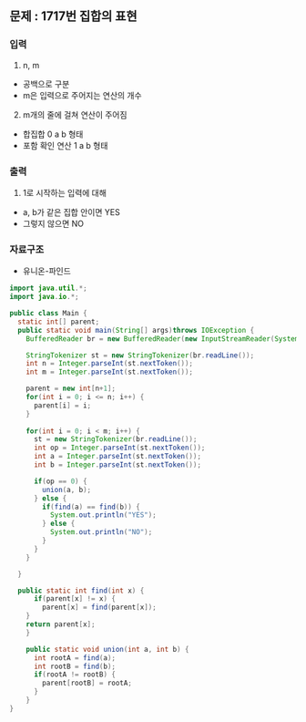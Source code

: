 ## 문제 : 1717번 집합의 표현

### 입력
1. n, m
- 공백으로 구분
- m은 입력으로 주어지는 연산의 개수 
2. m개의 줄에 걸쳐 연산이 주어짐 
- 합집합 0 a b 형태
- 포함 확인 연산 1 a b 형태

### 출력 
1. 1로 시작하는 입력에 대해
- a, b가 같은 집합 안이면 YES
- 그렇지 않으면 NO 

### 자료구조
- 유니온-파인드 

```java
import java.util.*;
import java.io.*;

public class Main {
  static int[] parent; 
  public static void main(String[] args)throws IOException {
    BufferedReader br = new BufferedReader(new InputStreamReader(System.in));

    StringTokenizer st = new StringTokenizer(br.readLine());
    int n = Integer.parseInt(st.nextToken());
    int m = Integer.parseInt(st.nextToken());

    parent = new int[n+1]; 
    for(int i = 0; i <= n; i++) {
      parent[i] = i; 
    }
    
    for(int i = 0; i < m; i++) {
      st = new StringTokenizer(br.readLine());
      int op = Integer.parseInt(st.nextToken());
      int a = Integer.parseInt(st.nextToken());
      int b = Integer.parseInt(st.nextToken()); 

      if(op == 0) {
        union(a, b);
      } else {
        if(find(a) == find(b)) {
          System.out.println("YES");
        } else {
          System.out.println("NO");
        }
      }
    }

  }

  public static int find(int x) {
      if(parent[x] != x) {
        parent[x] = find(parent[x]);  
    }
    return parent[x];
    }

    public static void union(int a, int b) {
      int rootA = find(a);
      int rootB = find(b);
      if(rootA != rootB) {
        parent[rootB] = rootA; 
      }
    }
}
```